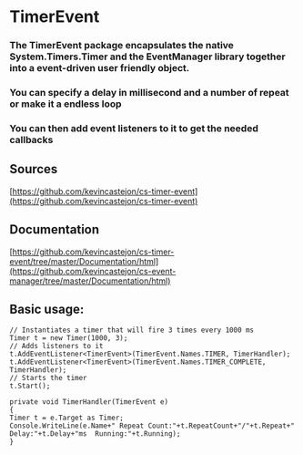 # TimerEvent

### The TimerEvent package encapsulates the native System.Timers.Timer and the EventManager library together into a event-driven user friendly object.
### You can specify a delay in millisecond and a number of repeat or make it a endless loop
### You can then add event listeners to it to get the needed callbacks

## Sources
[https://github.com/kevincastejon/cs-timer-event](https://github.com/kevincastejon/cs-timer-event)

## Documentation
[https://github.com/kevincastejon/cs-timer-event/tree/master/Documentation/html](https://github.com/kevincastejon/cs-event-manager/tree/master/Documentation/html)

## Basic usage:

```
// Instantiates a timer that will fire 3 times every 1000 ms
Timer t = new Timer(1000, 3);
// Adds listeners to it
t.AddEventListener<TimerEvent>(TimerEvent.Names.TIMER, TimerHandler);
t.AddEventListener<TimerEvent>(TimerEvent.Names.TIMER_COMPLETE, TimerHandler);
// Starts the timer
t.Start();

private void TimerHandler(TimerEvent e)
{
Timer t = e.Target as Timer;
Console.WriteLine(e.Name+" Repeat Count:"+t.RepeatCount+"/"+t.Repeat+"  Delay:"+t.Delay+"ms  Running:"+t.Running);
}

```